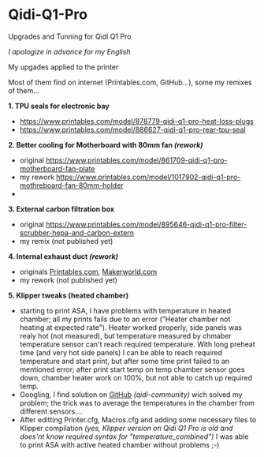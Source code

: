 # Qidi-Q1-Pro
Upgrades and Tunning for Qidi Q1 Pro

_I apologize in advance for my English_

My upgades applied to the printer

Most of them find on internet (Printables.com, GitHub...), some my remixes of them...

**1. TPU seals for electronic bay**
  - https://www.printables.com/model/878779-qidi-q1-pro-heat-loss-plugs
  - https://www.printables.com/model/886627-qidi-q1-pro-rear-tpu-seal

**2. Better cooling for Motherboard with 80mm fan _(rework)_**
  - original https://www.printables.com/model/861709-qidi-q1-pro-motherboard-fan-plate
  - my rework https://www.printables.com/model/1017902-qidi-q1-pro-mothreboard-fan-80mm-holder
  - 
**3. External carbon filtration box**
 - original https://www.printables.com/model/895646-qidi-q1-pro-filter-scrubber-hepa-and-carbon-extern
 - my remix (not published yet)

**4. Internal exhaust duct _(rework)_**
 - originals [Printables.com](https://www.printables.com/model/904764-qidi-q1-pro-internal-exhaust-duct), [Makerworld.com](https://makerworld.com/en/models/411229?fbclid=IwZXh0bgNhZW0CMTEAAR3f0M9DgXlkferK0tAFzDghmkW5zvwlpZ_0zBMjcjAj5kIBMrbzlP3vYic_aem_Yo-cguwd-8sszccZO92pzQ#profileId-313181)
 - my rework (not published yet)

**5. Klipper tweaks (heated chamber)**
 - starting to print ASA, I have problems with temperature in heated chamber; all my prints fails due to an error ("Heater chamber not heating at expected rate"). Heater worked properly, side panels was realy hot (not measured), but temperature measured by chmaber temperature sensor can't reach required temperature. With long preheat time (and very hot side panels) I can be able to reach required temperature and start print, but after some time print failed to an mentioned error; after print start temp on temp chamber sensor goes down, chamber heater work on 100%, but not able to catch up required temp.
 - Googling, I find solution on [GitHub](https://github.com/qidi-community/Plus4-Wiki/tree/main/content/chamber-heater-investigation) _(qidi-community)_ wich solved my problem; the trick was to average the temperatures in the chamber from different sensors....
 - After editting Printer.cfg, Macros.cfg and adding some necessary files to Klipper compilation _(yes, Klipper version on Qidi Q1 Pro is old and does'nt know required syntax for "temperature_combined")_ I was able to print ASA with active heated chamber without problems ;-)
